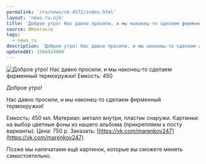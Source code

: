 ```yaml
---
permalink: '/ru/news/vk-4572/index.html'
layout: 'news.ru.njk'
title: 'Доброе утро! Нас давно просили, и мы наконец-то сделаем фирменный термокружки! Емкость: 450 м'
source: ВКонтакте
tags:
  - news_ru
description: 'Доброе утро! Нас давно просили, и мы наконец-то сделаем фирменный термокружки! Емкость: 450'
updatedAt: 1506924060
---
```

![Доброе утро! Нас давно просили, и мы наконец-то сделаем фирменный термокружки! Емкость: 450](https://sun9-75.userapi.com/impf/c631420/v631420484/2a60a/Bj9eOAsvWRw.jpg?size=1280x720&quality=96&sign=e4e28223540d690f7d4ffc3545a9110c&c_uniq_tag=mkWVliwprjD0NVfyT-TcrVLpEXtM0bNHkva_XeG0fzE&type=album)

Доброе утро!

Нас давно просили, и мы наконец-то сделаем фирменный термокружки!

Емкость: 450 мл.
Материал: металл внутри, пластик снаружи.
Картинки: на выбор цветные фоны из нашего альбома (прикрепляем к посту варианты).
Цена: 750 р.
Заказать: [https://vk.com/marenkov247](https://vk.com/marenkov247)

Позже мы напечатаем ещё картинок, которые вы сможете менять самостоятельно.
